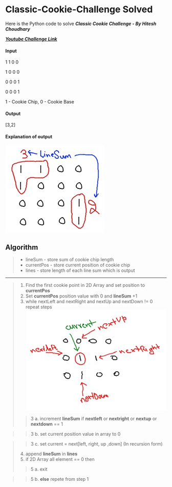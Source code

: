 # Classic-Cookie-Challenge Solved

Here is the Python code to solve ***Classic Cookie Challenge - By Hitesh Choudhary***

[***Youtube Challenge Link***](https://www.youtube.com/watch?v=a4Py6rrf2Dk)

#### Input
1 1 0 0

1 0 0 0

0 0 0 1

0 0 0 1

1 - Cookie Chip,
0 - Cookie Base

#### Output
[3,2]

#### Explanation of output
![Explanation example](2.jpg)


## Algorithm

> - lineSum - store sum of cookie chip length
> - currentPos - store current position of cookie chip
> - lines - store length of each line sum which is output
_____________________________________________
> 1. Find the first cookie point in 2D Array and set position to **currentPos**
> 2. Set **currentPos** position value with 0 and **lineSum** +1 
> 3. while nextLeft and nextRight and nextUp and nextDown != 0 repeat steps
![example](1.jpg)
>> 3 a. increment **lineSum** if **nextleft** or **nextright** or **nextup** or **nextdown** == 1

>> 3 b. set current position value in array to 0

>> 3 c. set current = next[left, right, up ,down] (In recursion form)
> 4. append **lineSum** in **lines**
> 5. if 2D Array all element == 0 then
>> 5 a. exit

>> 5 b. **else** repete from step 1
